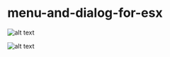 # menu-and-dialog-for-esx

![alt text](https://i.gyazo.com/bbd10ce9f0bcf1e975576fe0e6da3a2f.png)

![alt text](https://i.gyazo.com/cc2cd034b7320437cc28fdb7c5d9b9a2.png)
